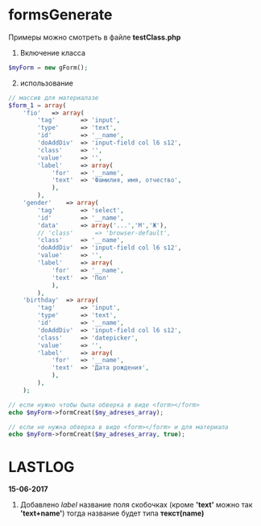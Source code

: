 # formsGenerate
Примеры можно смотреть в файле **testClass.php**

1. Включение класса 
```php 
$myForm = new gForm();
```
2. использование

```php 
// массив для материалазе
$form_1 = array(
	'fio' 	=> array(
		'tag'		=> 'input',
		'type'		=> 'text',
		'id'		=> '__name',
		'doAddDiv'	=> 'input-field col l6 s12',
		'class'		=> '',
		'value'		=> '',
		'label'		=> array(
			'for' 	=> '__name',
			'text' 	=> 'Фамилия, имя, отчество',
			),
		),
	'gender'	=> array(
		'tag'		=> 'select',
		'id'		=> '__name',
		'data'		=> array('...','М','Ж'),
		// 'class'		=> 'browser-default',
		'class'		=> '__name',
		'doAddDiv'	=> 'input-field col l6 s12',
		'value'		=> '',
		'label'		=> array(
			'for' 	=> '__name',
			'text'	=> 'Пол'
			),
		),
	'birthday' 	=> array(
		'tag'		=> 'input',
		'type'		=> 'text',
		'id'		=> '__name',
		'doAddDiv'	=> 'input-field col l6 s12',
		'class'		=> 'datepicker',
		'value'		=> '',
		'label'		=> array(
			'for' 	=> '__name',
			'text' 	=> 'Дата рождения',
			),
		),
	);

// если нужно чтобы была обверка в виде <form></form>
echo $myForm->formCreat($my_adreses_array);

// если не нужна обверка в виде <form></form> и для материала
echo $myForm->formCreat($my_adreses_array, true);

```




# LASTLOG

**15-06-2017**
1. Добавлено *label* название поля скобочках (кроме **'text'** можно так **'text+name'**) тогда название будет типа **текст(name)**


